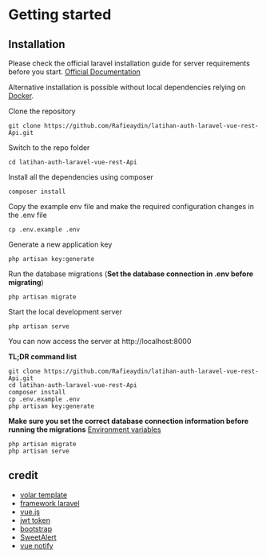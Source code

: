 
# Getting started

## Installation

Please check the official laravel installation guide for server requirements before you start. [Official Documentation](https://laravel.com/docs/5.4/installation#installation)

Alternative installation is possible without local dependencies relying on [Docker](#docker). 

Clone the repository

    git clone https://github.com/Rafieaydin/latihan-auth-laravel-vue-rest-Api.git

Switch to the repo folder

    cd latihan-auth-laravel-vue-rest-Api

Install all the dependencies using composer

    composer install

Copy the example env file and make the required configuration changes in the .env file

    cp .env.example .env

Generate a new application key

    php artisan key:generate

Run the database migrations (**Set the database connection in .env before migrating**)

    php artisan migrate

Start the local development server

    php artisan serve

You can now access the server at http://localhost:8000

**TL;DR command list**

    git clone https://github.com/Rafieaydin/latihan-auth-laravel-vue-rest-Api.git
    cd latihan-auth-laravel-vue-rest-Api
    composer install
    cp .env.example .env
    php artisan key:generate
    
**Make sure you set the correct database connection information before running the migrations** [Environment variables](#environment-variables)

    php artisan migrate
    php artisan serve

## credit
- [volar template](https://getstisla.com/)
- [framework laravel](https://laravel.com/)
- [vue.js](https://vuejs.org/v2/guide/)
- [jwt token](https://jwt.io/)
- [bootstrap](https://getbootstrap.com/docs/4.6/getting-started/introduction/)
- [SweetAlert](https://sweetalert2.github.io/)
- [vue notify](https://github.com/BinarCode/vue-notifyjs?ref=madewithvuejs.com)


